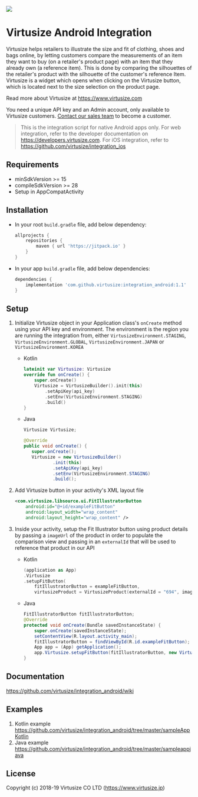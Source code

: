 [![](https://jitpack.io/v/virtusize/integration_android.svg)](https://jitpack.io/#virtusize/integration_android)

# Virtusize Android Integration

Virtusize helps retailers to illustrate the size and fit of clothing, shoes and bags online, by letting customers compare the
measurements of an item they want to buy (on a retailer's product page) with an item that they already own (a reference item).
This is done by comparing the silhouettes of the retailer's product with the silhouette of the customer's reference Item.
Virtusize is a widget which opens when clicking on the Virtusize button, which is located next to the size selection on the product page.

Read more about Virtusize at https://www.virtusize.com

You need a unique API key and an Admin account, only available to Virtusize customers. [Contact our sales team](mailto:sales@virtusize.com) to become a customer.

> This is the integration script for native Android apps only. For web integration, refer to the developer documentation on https://developers.virtusize.com. For iOS integration, refer to https://github.com/virtusize/integration_ios

## Requirements
- minSdkVersion >= 15
- compileSdkVersion >= 28
- Setup in AppCompatActivity

## Installation
- In your root `build.gradle` file, add below dependency:
    ```groovy
    allprojects {
        repositories {
            maven { url 'https://jitpack.io' }
        }
    }
    ```
- In your app `build.gradle` file, add below dependencies:
    ```groovy
    dependencies {
        implementation 'com.github.virtusize:integration_android:1.1'
    }
    ```
## Setup
1. Initialize Virtusize object in your Application class's `onCreate` method using your API key and environment. The environment is the region you are running the integration from, either `VirtusizeEnvironment.STAGING`,  `VirtusizeEnvironment.GLOBAL`, `VirtusizeEnvironment.JAPAN` or `VirtusizeEnvironment.KOREA`
    - Kotlin
        ```kotlin
        lateinit var Virtusize: Virtusize
        override fun onCreate() {
            super.onCreate()
            Virtusize = VirtusizeBuilder().init(this)
                .setApiKey(api_key)
                .setEnv(VirtusizeEnvironment.STAGING)
                .build()
        }
        ```

    - Java
        ```java
        Virtusize Virtusize;

        @Override
        public void onCreate() {
           super.onCreate();
           Virtusize = new VirtusizeBuilder()
                   .init(this)
                   .setApiKey(api_key)
                   .setEnv(VirtusizeEnvironment.STAGING)
                   .build();
        ```
2. Add Virtusize button in your activity's XML layout file
    ```xml
    <com.virtusize.libsource.ui.FitIllustratorButton
        android:id="@+id/exampleFitButton"
        android:layout_width="wrap_content"
        android:layout_height="wrap_content" />
    ```
3. Inside your activity, setup the Fit Illustrator button using product details by passing a `imageUrl` of the product in order to populate the comparison view and passing in an `externalId` that will be used to reference that product in our API
    - Kotlin
        ```kotlin
        (application as App)
        .Virtusize
        .setupFitButton(
            fitIllustratorButton = exampleFitButton,
            virtusizeProduct = VirtusizeProduct(externalId = "694", imageUrl = "http://simage-kr.uniqlo.com/goods/31/12/11/71/414571_COL_COL02_570.jpg"))
        ```

    - Java
        ```java
        FitIllustratorButton fitIllustratorButton;
        @Override
        protected void onCreate(Bundle savedInstanceState) {
            super.onCreate(savedInstanceState);
            setContentView(R.layout.activity_main);
            fitIllustratorButton = findViewById(R.id.exampleFitButton);
            App app = (App) getApplication();
            app.Virtusize.setupFitButton(fitIllustratorButton, new VirtusizeProduct("694", "https://www.publicdomainpictures.net/pictures/120000/velka/dress-1950-vintage-style.jpg"));
        }
        ```

## Documentation
https://github.com/virtusize/integration_android/wiki

## Examples
1. Kotlin example https://github.com/virtusize/integration_android/tree/master/sampleAppKotlin
2. Java example https://github.com/virtusize/integration_android/tree/master/sampleappjava

## License

Copyright (c) 2018-19 Virtusize CO LTD (https://www.virtusize.jp)
